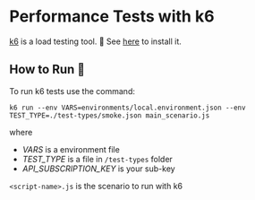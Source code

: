 # Performance Tests with k6

[k6](https://k6.io/) is a load testing tool. 👀
See [here](https://k6.io/docs/get-started/installation/) to install it.

## How to Run 🚀

To run k6 tests use the command:

``` shell
k6 run --env VARS=environments/local.environment.json --env TEST_TYPE=./test-types/smoke.json main_scenario.js
```

where

- _VARS_ is a environment file
- _TEST_TYPE_ is a file in `/test-types` folder
- _API_SUBSCRIPTION_KEY_ is your sub-key

`<script-name>.js` is the scenario to run with k6
